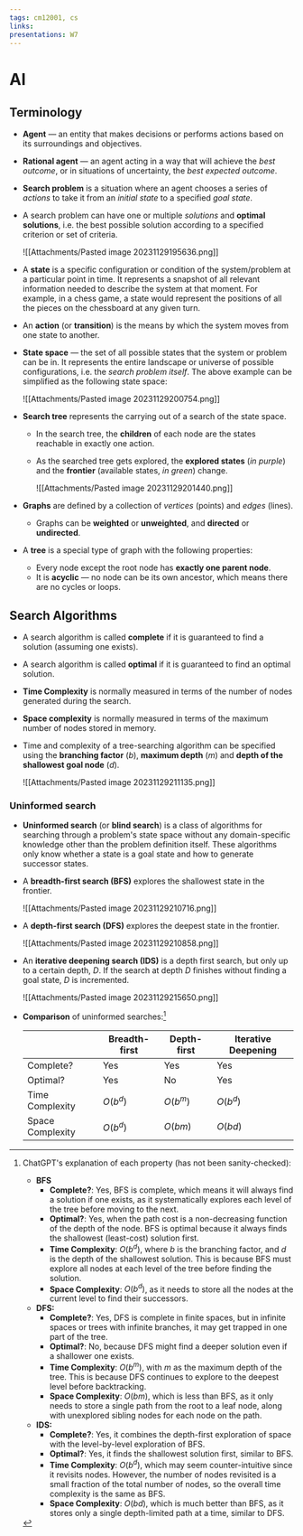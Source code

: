 ```yaml
---
tags: cm12001, cs
links: 
presentations: W7
---
```

# AI
## Terminology
- **Agent** — an entity that makes decisions or performs actions based on its surroundings and objectives.
- **Rational agent** — an agent acting in a way that will achieve the *best outcome*, or in situations of uncertainty, the *best expected outcome*.
- **Search problem** is a situation where an agent chooses a series of *actions* to take it from an *initial state* to a specified *goal state*.
- A search problem can have one or multiple *solutions* and **optimal solutions**, i.e. the best possible solution according to a specified criterion or set of criteria.

    ![[Attachments/Pasted image 20231129195636.png]]

- A **state** is a specific configuration or condition of the system/problem at a particular point in time. It represents a snapshot of all relevant information needed to describe the system at that moment. For example, in a chess game, a state would represent the positions of all the pieces on the chessboard at any given turn.
- An **action** (or **transition**) is the means by which the system moves from one state to another.
- **State space** — the set of all possible states that the system or problem can be in. It represents the entire landscape or universe of possible configurations, i.e. the *search problem itself*. The above example can be simplified as the following state space:

    ![[Attachments/Pasted image 20231129200754.png]]

- **Search tree** represents the carrying out of a search of the state space.
    - In the search tree, the **children** of each node are the states reachable in exactly one action.
    - As the searched tree gets explored, the **explored states** (*in purple*) and the **frontier** (available states, *in green*) change.

        ![[Attachments/Pasted image 20231129201440.png]]

- **Graphs** are defined by a collection of *vertices* (points) and *edges* (lines).
    - Graphs can be **weighted** or **unweighted**, and **directed** or **undirected**.

- A **tree** is a special type of graph with the following properties:
    - Every node except the root node has **exactly one parent node**.
    - It is **acyclic** — no node can be its own ancestor, which means there are no cycles or loops.

## Search Algorithms
- A search algorithm is called **complete** if it is guaranteed to find a solution (assuming one exists).
- A search algorithm is called **optimal** if it is guaranteed to find an optimal solution.
- **Time Complexity** is normally measured in terms of the number of nodes generated during the search.
- **Space complexity** is normally measured in terms of the maximum number of nodes stored in memory.
- Time and complexity of a tree-searching algorithm can be specified using the **branching factor** ($b$), **maximum depth** ($m$) and **depth of the shallowest goal node** ($d$).

    ![[Attachments/Pasted image 20231129211135.png]]

### Uninformed search
- **Uninformed search** (or **blind search**) is a class of algorithms for searching through a problem's state space without any domain-specific knowledge other than the problem definition itself. These algorithms only know whether a state is a goal state and how to generate successor states.
- A **breadth-first search (BFS)** explores the shallowest state in the frontier.

    ![[Attachments/Pasted image 20231129210716.png]]

- A **depth-first search (DFS)** explores the deepest state in the frontier.

    ![[Attachments/Pasted image 20231129210858.png]]

- An **iterative deepening search (IDS)** is a depth first search, but only up to a certain depth, $D$. If the search at depth $D$ finishes without finding a goal state, $D$ is incremented.

    ![[Attachments/Pasted image 20231129215650.png]]

- **Comparison** of uninformed searches:[^comparison]

    |                  | Breadth-first       | Depth-first         | Iterative Deepening |
    |------------------|---------------------|---------------------|---------------------|
    | Complete?        | Yes                 | Yes                 | Yes                 |
    | Optimal?         | Yes                 | No                  | Yes                 |
    | Time Complexity  | $O\left(b^d\right)$ | $O\left(b^m\right)$ | $O\left(b^d\right)$ |
    | Space Complexity | $O\left(b^d\right)$ | $O\left(bm\right)$  | $O\left(bd\right)$  |

[^comparison]: ChatGPT's explanation of each property (has not been sanity-checked):
    - **BFS**
        - **Complete?**: Yes, BFS is complete, which means it will always find a solution if one exists, as it systematically explores each level of the tree before moving to the next.
        - **Optimal?**: Yes, when the path cost is a non-decreasing function of the depth of the node. BFS is optimal because it always finds the shallowest (least-cost) solution first.
        - **Time Complexity**: $O(b^d)$, where $b$ is the branching factor, and $d$ is the depth of the shallowest solution. This is because BFS must explore all nodes at each level of the tree before finding the solution.
        - **Space Complexity**: $O(b^d)$, as it needs to store all the nodes at the current level to find their successors.
    - **DFS:**
        - **Complete?**: Yes, DFS is complete in finite spaces, but in infinite spaces or trees with infinite branches, it may get trapped in one part of the tree.
        - **Optimal?**: No, because DFS might find a deeper solution even if a shallower one exists.
        - **Time Complexity**: $O(b^m)$, with $m$ as the maximum depth of the tree. This is because DFS continues to explore to the deepest level before backtracking.
        - **Space Complexity**: $O(bm)$, which is less than BFS, as it only needs to store a single path from the root to a leaf node, along with unexplored sibling nodes for each node on the path.
    - **IDS:**
        - **Complete?**: Yes, it combines the depth-first exploration of space with the level-by-level exploration of BFS.
        - **Optimal?**: Yes, it finds the shallowest solution first, similar to BFS.
        - **Time Complexity**: $O(b^d)$, which may seem counter-intuitive since it revisits nodes. However, the number of nodes revisited is a small fraction of the total number of nodes, so the overall time complexity is the same as BFS.
        - **Space Complexity**: $O(bd)$, which is much better than BFS, as it stores only a single depth-limited path at a time, similar to DFS.
